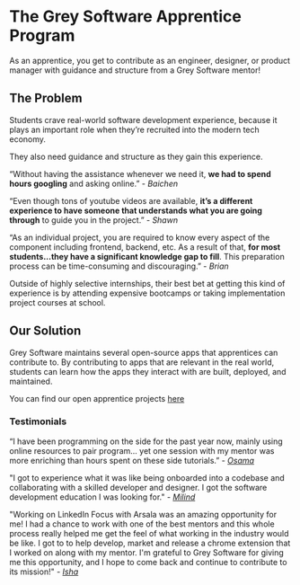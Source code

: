 # The Grey Software Apprentice Program

As an apprentice, you get to contribute as an engineer, designer, or product manager with guidance and structure from a Grey Software mentor!

## The Problem

Students crave real-world software development experience, because it plays an important role when they’re recruited into the modern tech economy. 

They also need guidance and structure as they gain this experience. 

“Without having the assistance whenever we need it, **we had to spend hours googling** and asking online.” - _Baichen_

“Even though tons of youtube videos are available, **it’s a different experience to have someone that understands what you are going through** to guide you in the project.” - _Shawn_

“As an individual project, you are required to know every aspect of the component including frontend, backend, etc. As a result of that, **for most students...they have a significant knowledge gap to fill**. This preparation process can be time-consuming and discouraging.”  - _Brian_


Outside of highly selective internships, their best bet at getting this kind of experience is by attending expensive bootcamps or taking implementation project courses at school.

## Our Solution

Grey Software maintains several open-source apps that apprentices can contribute to. By contributing to apps that are relevant in the real world, students can learn how the apps they interact with are built, deployed, and maintained.

You can find our open apprentice projects [here](./projects)

### Testimonials

“I have been programming on the side for the past year now, mainly using online resources to pair program... yet one session with my mentor was more enriching than hours spent on these side tutorials.” - [_Osama_](https://github.com/OsamaSaleh289)

"I got to experience what it was like being onboarded into a codebase and collaborating with a skilled developer and designer. I got the software development education I was looking for." - [_Milind_](https://github.com/milindvishnoi)

"Working on LinkedIn Focus with Arsala was an amazing opportunity for me! I had a chance to work with one of the best mentors and this whole process really helped me get the feel of what working in the industry would be like. I got to to help develop, market and release a chrome extension that I worked on along with my mentor. I'm grateful to Grey Software for giving me this opportunity, and I hope to come back and continue to contribute to its mission!" - [_Isha_](https://github.com/ishaaa-ai)
